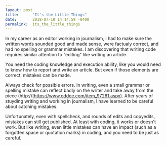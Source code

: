 ```yaml
---
layout: post
title:      "It's the Little Things"
date:       2018-07-10 14:14:59 -0400
permalink:  its_the_little_things
---
```



In my career as an editor working in journalism, I had to make sure the written words sounded good and made sense, were factualy correct, and had no spelling or grammar mistakes. I am discovering that writing code requires similar attention to "editing" like writing an article. 

You need the coding knowledge and execution ability, like you would need to know how to report and write an article. But even if those elements are correct, mistakes can be made. 

Always check for possible errors. In writing, even a small grammar or spelling mistake can reflect badly on the writer and take away from the piece (http://[https://www.oddee.com/item_97261.aspx). After years of stuyding writing and working in journalism, I have learned to be careful about catching mistakes. 

Unfortunately, even with spellcheck, and rounds of edits and copyedits, mistakes can still get published. At least with coding, it works or doesn't work. But like writing, even little mistakes can have an impact (such as a forgotten space or quotation marks) in coding, and you need to be just as careful. 
